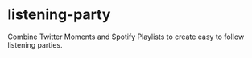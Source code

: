 # listening-party
Combine Twitter Moments and Spotify Playlists to create easy to follow listening parties.
